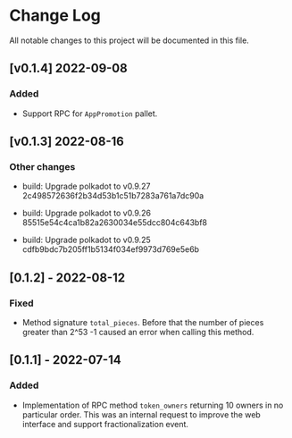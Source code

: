 # Change Log

All notable changes to this project will be documented in this file.

<!-- bureaucrate goes here -->

## [v0.1.4] 2022-09-08

### Added
-  Support RPC for `AppPromotion` pallet. 

## [v0.1.3] 2022-08-16

### Other changes

-   build: Upgrade polkadot to v0.9.27 2c498572636f2b34d53b1c51b7283a761a7dc90a

-   build: Upgrade polkadot to v0.9.26 85515e54c4ca1b82a2630034e55dcc804c643bf8

-   build: Upgrade polkadot to v0.9.25 cdfb9bdc7b205ff1b5134f034ef9973d769e5e6b

## [0.1.2] - 2022-08-12

### Fixed

-   Method signature `total_pieces`. Before that the number of pieces greater than 2^53 -1 caused an error when calling this method.

## [0.1.1] - 2022-07-14

### Added

-   Implementation of RPC method `token_owners` returning 10 owners in no particular order.
    This was an internal request to improve the web interface and support fractionalization event.
